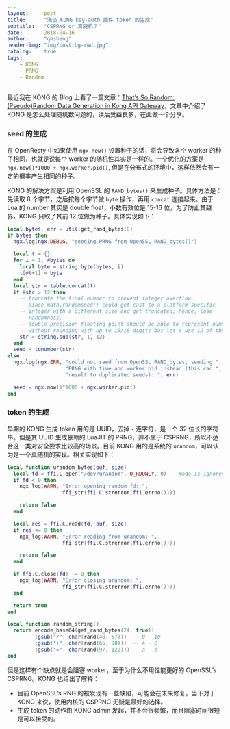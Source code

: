 ```yaml
---
layout:     post
title:      "浅谈 KONG key-auth 插件 token 的生成"
subtitle:   "CSPRNG or 真随机？"
date:       2018-04-16
author:     "qmsheng"
header-img: "img/post-bg-rwd.jpg"
catalog:    true
tags:
    - KONG
    - PRNG
    - Random
---
```


最近我在 KONG 的 Blog 上看了一篇文章：[That’s So Random: (Pseudo)Random Data Generation in Kong API Gateway][1]，文章中介绍了 KONG 是怎么处理随机数问题的，读后受益良多，在此做一个分享。

### seed 的生成

在 OpenResty 中如果使用 `ngx.now()` 设置种子的话，将会导致各个 worker 的种子相同，也就是说每个 worker 的随机性其实是一样的。一个优化的方案是 `ngx.now()*1000 + ngx.worker.pid()`, 但是在分布式的环境中，这样依然会有一定的概率产生相同的种子。

KONG 的解决方案是利用 OpenSSL 的 `RAND_bytes()` 来生成种子。具体方法是：先读取 8 个字节，之后按每个字节做 `byte` 操作，再用 `concat` 连接起来。由于 Lua 的 number 其实是 double float，小数有效位是 15-16 位，为了防止其越界，KONG 只取了其前 12 位做为种子。具体实现如下：

```lua
local bytes, err = util.get_rand_bytes(8)
if bytes then
  ngx.log(ngx.DEBUG, "seeding PRNG from OpenSSL RAND_bytes()")

  local t = {}
  for i = 1, #bytes do
    local byte = string.byte(bytes, i)
    t[#t+1] = byte
  end
  local str = table.concat(t)
  if #str > 12 then
    -- truncate the final number to prevent integer overflow,
    -- since math.randomseed() could get cast to a platform-specific
    -- integer with a different size and get truncated, hence, lose
    -- randomness.
    -- double-precision floating point should be able to represent numbers
    -- without rounding with up to 15/16 digits but let's use 12 of them.
    str = string.sub(str, 1, 12)
  end
  seed = tonumber(str)
else
  ngx.log(ngx.ERR, "could not seed from OpenSSL RAND_bytes, seeding ",
                   "PRNG with time and worker pid instead (this can ",
                   "result to duplicated seeds): ", err)

  seed = ngx.now()*1000 + ngx.worker.pid()
end
```

### token 的生成

早期的 KONG 生成 token 用的是 UUID，去掉 `-` 连字符，是一个 32 位长的字符串。但是其 UUID 生成依赖的 LuaJIT 的 PRNG，并不属于 CSPRNG，所以不适合这一类对安全要求比较高的场景。目前 KONG 用的是系统的 `urandom`，可以认为是一个真随机的实现。相关实现如下：

```lua
local function urandom_bytes(buf, size)
  local fd = ffi.C.open("/dev/urandom", O_RDONLY, 0) -- mode is ignored
  if fd < 0 then
    ngx_log(WARN, "Error opening random fd: ",
                  ffi_str(ffi.C.strerror(ffi.errno())))

    return false
  end

  local res = ffi.C.read(fd, buf, size)
  if res <= 0 then
    ngx_log(WARN, "Error reading from urandom: ",
                  ffi_str(ffi.C.strerror(ffi.errno())))

    return false
  end

  if ffi.C.close(fd) ~= 0 then
    ngx_log(WARN, "Error closing urandom: ",
                  ffi_str(ffi.C.strerror(ffi.errno())))
  end

  return true
end

local function random_string()
  return encode_base64(get_rand_bytes(24, true))
         :gsub("/", char(rand(48, 57)))  -- 0 - 10
         :gsub("+", char(rand(65, 90)))  -- A - Z
         :gsub("=", char(rand(97, 122))) -- a - z
end
```

但是这样有个缺点就是会阻塞 worker，至于为什么不用性能更好的 OpenSSL’s CSPRNG。KONG 也给出了解释：

- 目前 OpenSSL’s RNG 的被发现有一些缺陷，可能会在未来修复。当下对于 KONG 来说，使用内核的 CSPRNG 无疑是最好的选择。
- 生成 token 的动作由 KONG admin 发起，并不会很频繁，而且阻塞时间很短是可以接受的。

[1]: https://konghq.com/blog/pseudorandom-data-generation-in-kong-api-gateway/
